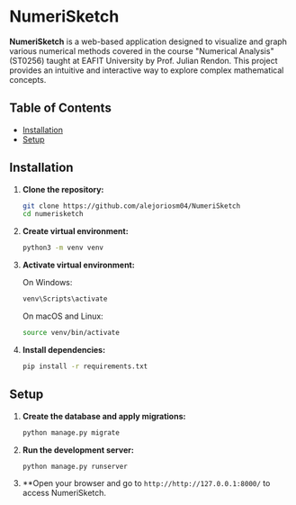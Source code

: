 # NumeriSketch

**NumeriSketch** is a web-based application designed to visualize and graph various numerical methods covered in the course "Numerical Analysis" (ST0256) taught at EAFIT University by Prof. Julian Rendon. This project provides an intuitive and interactive way to explore complex mathematical concepts.

## Table of Contents

- [Installation](#installation)
- [Setup](#setup)

## Installation

1. **Clone the repository:**

   ```bash
   git clone https://github.com/alejoriosm04/NumeriSketch
   cd numerisketch
    ```

2. **Create virtual environment:**

   ```bash
   python3 -m venv venv
   ```

3. **Activate virtual environment:**

    On Windows:

    ```bash
    venv\Scripts\activate
    ```

    On macOS and Linux:

    ```bash
    source venv/bin/activate
    ```

4. **Install dependencies:**

    ```bash
    pip install -r requirements.txt
    ```

## Setup

1. **Create the database and apply migrations:**

    ```bash
    python manage.py migrate
    ```

2. **Run the development server:**

    ```bash
    python manage.py runserver
    ```

3. **Open your browser and go to `http://http://127.0.0.1:8000/` to access NumeriSketch.
